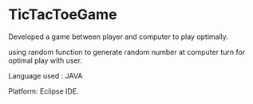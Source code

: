# TicTacToeGame

Developed a game between player and computer to play optimally.

using random function to generate random number at computer turn for optimal play with user.

Language used : JAVA 

Platform: Eclipse IDE.

